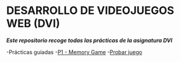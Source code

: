 # DESARROLLO DE VIDEOJUEGOS WEB (DVI)
***Este repositorio recoge todas las prácticas de la asignatura DVI***

-Prácticas guiadas
  -[P1 - Memory Game](https://github.com/DenisRaicu/DESARROLLO-DE-VIDEOJUEGOS-WEB/tree/master/P1)
   -[Probar juego](denisraicu.github.io/DESARROLLO-DE-VIDEOJUEGOS-WEB)
